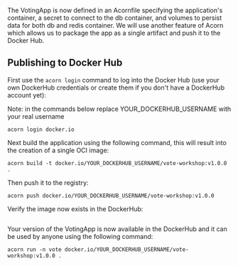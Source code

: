 The VotingApp is now defined in an Acornfile specifying the application's container, a secret to connect to the db container, and volumes to persist data for both db and redis container. We will use another feature of Acorn which allows us to package the app as a single artifact and push it to the Docker Hub.

## Publishing to Docker Hub

First use the ```acorn login``` command to log into the Docker Hub (use your own DockerHub credentials or create them if you don't have a DockerHub account yet):

Note: in the commands below replace YOUR_DOCKERHUB_USERNAME with your real username

```
acorn login docker.io
```

Next build the application using the following command, this will result into the creation of a single OCI image:

```
acorn build -t docker.io/YOUR_DOCKERHUB_USERNAME/vote-workshop:v1.0.0 .
```

Then push it to the registry:

```
acorn push docker.io/YOUR_DOCKERHUB_USERNAME/vote-workshop:v1.0.0
```

Verify the image now exists in the DockerHub:

<img scr="./images/distribution/dockerhub.png" width="500px">

Your version of the VotingApp is now available in the DockerHub and it can be used by anyone using the following command:

```
acorn run -n vote docker.io/YOUR_DOCKERHUB_USERNAME/vote-workshop:v1.0.0 .
```
